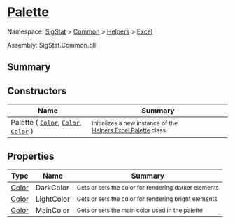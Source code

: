 # [Palette](./Palette.md)

Namespace: [SigStat]() > [Common](./../../README.md) > [Helpers](./../README.md) > [Excel](./README.md)

Assembly: SigStat.Common.dll

## Summary
<sub></sub>

## Constructors

| Name | Summary | 
| --- | --- | 
| Palette ( [`Color`](https://docs.microsoft.com/en-us/dotnet/api/System.Drawing.Color), [`Color`](https://docs.microsoft.com/en-us/dotnet/api/System.Drawing.Color), [`Color`](https://docs.microsoft.com/en-us/dotnet/api/System.Drawing.Color) ) | <sub>Initializes a new instance of the [Helpers.Excel.Palette](https://github.com/hargitomi97/sigstat/blob/master/docs/md/SigStat/Common/Helpers/Excel/Palette.md) class.</sub> | 


## Properties

| Type | Name | Summary | 
| --- | --- | --- | 
| [Color](https://docs.microsoft.com/en-us/dotnet/api/System.Drawing.Color) | DarkColor | <sub>Gets or sets the color for rendering darker elements</sub> | 
| [Color](https://docs.microsoft.com/en-us/dotnet/api/System.Drawing.Color) | LightColor | <sub>Gets or sets the color for rendering bright elements</sub> | 
| [Color](https://docs.microsoft.com/en-us/dotnet/api/System.Drawing.Color) | MainColor | <sub>Gets or sets the main color used in the palette</sub> | 


